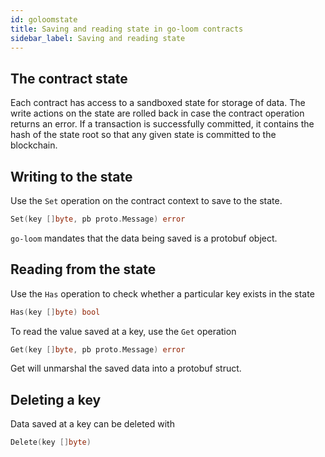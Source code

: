 ```yaml
---
id: goloomstate
title: Saving and reading state in go-loom contracts
sidebar_label: Saving and reading state
---
```


## The contract state

Each contract has access to a sandboxed state for storage of data. The write actions on the state are rolled back in case the contract operation returns an error. If a transaction is successfully committed, it contains the hash of the state root so that any given state is committed to the blockchain.

## Writing to the state

Use the `Set` operation on the contract context to save to the state.

```go
Set(key []byte, pb proto.Message) error
```

`go-loom` mandates that the data being saved is a protobuf object.

## Reading from the state

Use the `Has` operation to check whether a particular key exists in the state

```go
Has(key []byte) bool
```

To read the value saved at a key, use the `Get` operation

```go
Get(key []byte, pb proto.Message) error
```

Get will unmarshal the saved data into a protobuf struct.

## Deleting a key

Data saved at a key can be deleted with

```go
Delete(key []byte)
```
